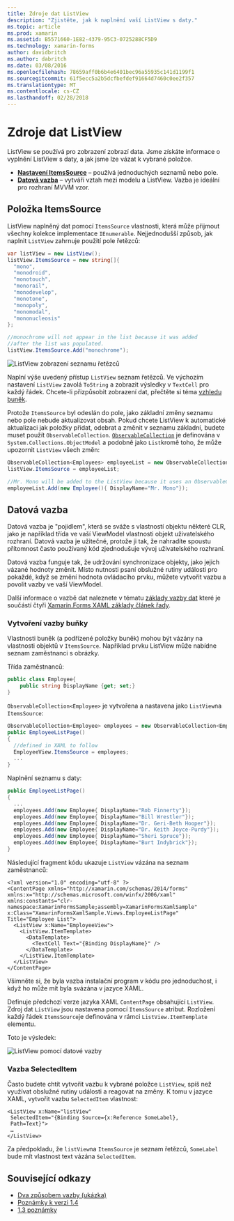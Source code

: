 ```yaml
---
title: Zdroje dat ListView
description: "Zjistěte, jak k naplnění vaší ListView s daty."
ms.topic: article
ms.prod: xamarin
ms.assetid: B5571660-1E82-4379-95C3-0725288CF5D9
ms.technology: xamarin-forms
author: davidbritch
ms.author: dabritch
ms.date: 03/08/2016
ms.openlocfilehash: 78659aff0b6b4e6401bec96a55935c141d1199f1
ms.sourcegitcommit: 61f5ecc5a2b5dcfbefdef91664d7460c0ee2f357
ms.translationtype: MT
ms.contentlocale: cs-CZ
ms.lasthandoff: 02/28/2018
---
```

# <a name="listview-data-sources"></a>Zdroje dat ListView

ListView se používá pro zobrazení zobrazí data. Jsme získáte informace o vyplnění ListView s daty, a jak jsme lze vázat k vybrané položce.

- **[Nastavení ItemsSource](#ItemsSource)**  &ndash; používá jednoduchých seznamů nebo pole.
- **[Datová vazba](#Data_Binding)**  &ndash; vytváří vztah mezi modelu a ListView. Vazba je ideální pro rozhraní MVVM vzor.

## <a name="itemssource"></a>Položka ItemsSource
ListView naplněný dat pomocí `ItemsSource` vlastnosti, která může přijmout všechny kolekce implementace `IEnumerable`. Nejjednodušší způsob, jak naplnit `ListView` zahrnuje použití pole řetězců:

```csharp
var listView = new ListView();
listView.ItemsSource = new string[]{
  "mono",
  "monodroid",
  "monotouch",
  "monorail",
  "monodevelop",
  "monotone",
  "monopoly",
  "monomodal",
  "mononucleosis"
};

//monochrome will not appear in the list because it was added
//after the list was populated.
listView.ItemsSource.Add("monochrome");
```

![](data-and-databinding-images/itemssource-simple.png "ListView zobrazení seznamu řetězců")

Naplní výše uvedený přístup `ListView` seznam řetězců. Ve výchozím nastavení `ListView` zavolá `ToString` a zobrazit výsledky v `TextCell` pro každý řádek. Chcete-li přizpůsobit zobrazení dat, přečtěte si téma [vzhledu buněk](~/xamarin-forms/user-interface/listview/customizing-cell-appearance.md).

Protože `ItemsSource` byl odeslán do pole, jako základní změny seznamu nebo pole nebude aktualizovat obsah. Pokud chcete ListView k automatické aktualizaci jak položky přidat, odebrat a změnit v seznamu základní, budete muset použít `ObservableCollection`. [`ObservableCollection`](https://developer.xamarin.com/api/type/System.Collections.ObjectModel.ObservableCollection%3CT%3E/) je definována v `System.Collections.ObjectModel` a podobně jako `List`kromě toho, že může upozornit `ListView` všech změn:

```csharp
ObservableCollection<Employees> employeeList = new ObservableCollection<Employess>();
listView.ItemsSource = employeeList;

//Mr. Mono will be added to the ListView because it uses an ObservableCollection
employeeList.Add(new Employee(){ DisplayName="Mr. Mono"});
```

<a name="Data_Binding" />

## <a name="data-binding"></a>Datová vazba
Datová vazba je "pojidlem", která se sváže s vlastností objektu některé CLR, jako je například třída ve vaší ViewModel vlastnosti objekt uživatelského rozhraní. Datová vazba je užitečné, protože ji tak, že nahradíte spoustu přítomnost často používaný kód zjednodušuje vývoj uživatelského rozhraní.

Datová vazba funguje tak, že udržování synchronizace objekty, jako jejich vázané hodnoty změnit. Místo nutnosti psaní obslužné rutiny události pro pokaždé, když se změní hodnota ovládacího prvku, můžete vytvořit vazbu a povolit vazby ve vaší ViewModel.

Další informace o vazbě dat naleznete v tématu [základy vazby dat](~/xamarin-forms/xaml/xaml-basics/data-binding-basics.md) které je součástí čtyři [Xamarin.Forms XAML základy článek řady](~/xamarin-forms/xaml/xaml-basics/index.md).

### <a name="binding-cells"></a>Vytvoření vazby buňky
Vlastnosti buněk (a podřízené položky buněk) mohou být vázány na vlastnosti objektů v `ItemsSource`. Například prvku ListView může nabídne seznam zaměstnanci s obrázky.

Třída zaměstnanců:

```csharp
public class Employee{
    public string DisplayName {get; set;}
}
```

`ObservableCollection<Employee>` je vytvořena a nastavena jako `ListView`na `ItemsSource`:

```csharp
ObservableCollection<Employee> employees = new ObservableCollection<Employee>();
public EmployeeListPage()
{
  //defined in XAML to follow
  EmployeeView.ItemsSource = employees;
  ...
}
```

Naplnění seznamu s daty:

```csharp
public EmployeeListPage()
{
  ...
  employees.Add(new Employee{ DisplayName="Rob Finnerty"});
  employees.Add(new Employee{ DisplayName="Bill Wrestler"});
  employees.Add(new Employee{ DisplayName="Dr. Geri-Beth Hooper"});
  employees.Add(new Employee{ DisplayName="Dr. Keith Joyce-Purdy"});
  employees.Add(new Employee{ DisplayName="Sheri Spruce"});
  employees.Add(new Employee{ DisplayName="Burt Indybrick"});
}
```

Následující fragment kódu ukazuje `ListView` vázána na seznam zaměstnanců:

```xaml
<?xml version="1.0" encoding="utf-8" ?>
<ContentPage xmlns="http://xamarin.com/schemas/2014/forms"
xmlns:x="http://schemas.microsoft.com/winfx/2006/xaml"
xmlns:constants="clr-namespace:XamarinFormsSample;assembly=XamarinFormsXamlSample"
x:Class="XamarinFormsXamlSample.Views.EmployeeListPage"
Title="Employee List">
  <ListView x:Name="EmployeeView">
    <ListView.ItemTemplate>
      <DataTemplate>
        <TextCell Text="{Binding DisplayName}" />
      </DataTemplate>
    </ListView.ItemTemplate>
  </ListView>
</ContentPage>
```

Všimněte si, že byla vazba instalační program v kódu pro jednoduchost, i když ho může mít byla svázána v jazyce XAML.

Definuje předchozí verze jazyka XAML `ContentPage` obsahující `ListView`. Zdroj dat `ListView` jsou nastavena pomocí `ItemsSource` atribut. Rozložení každý řádek `ItemsSource`je definována v rámci `ListView.ItemTemplate` elementu.

Toto je výsledek:

![](data-and-databinding-images/bound-data.png "ListView pomocí datové vazby")

### <a name="binding-selecteditem"></a>Vazba SelectedItem

Často budete chtít vytvořit vazbu k vybrané položce `ListView`, spíš než využívat obslužné rutiny události a reagovat na změny. K tomu v jazyce XAML, vytvořit vazbu `SelectedItem` vlastnost:

```xaml
<ListView x:Name="listView"
 SelectedItem="{Binding Source={x:Reference SomeLabel},
 Path=Text}">
 …
</ListView>
```

Za předpokladu, že `listView`na `ItemsSource` je seznam řetězců, `SomeLabel` bude mít vlastnost text vázána `SelectedItem`.



## <a name="related-links"></a>Související odkazy

- [Dva způsobem vazby (ukázka)](https://developer.xamarin.com/samples/xamarin-forms/UserInterface/ListView/SwitchEntryTwoBinding)
- [Poznámky k verzi 1.4](http://forums.xamarin.com/discussion/35451/xamarin-forms-1-4-0-released/)
- [1.3 poznámky](http://forums.xamarin.com/discussion/29934/xamarin-forms-1-3-0-released/)
